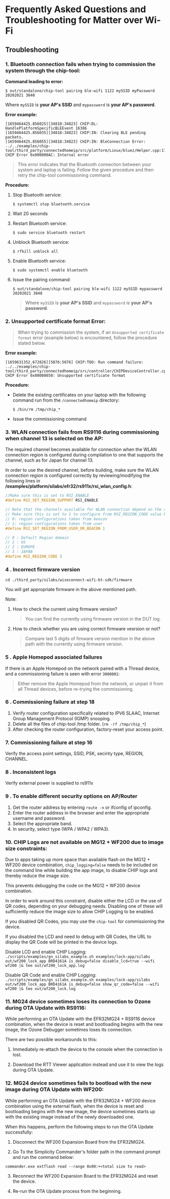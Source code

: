 # Frequently Asked Questions and Troubleshooting for Matter over Wi-Fi

## Troubleshooting

### 1. Bluetooth connection fails when trying to commission the system through the chip-tool:

**Command leading to error:**

`$ out/standalone/chip-tool pairing ble-wifi 1122 mySSID myPassword 20202021 3840`

Where `mySSID` is **your AP's SSID** and `mypassword` is **your AP's password**.

**Error example:**

```shell
[1659464425.856025][34818:34823] CHIP:DL: HandlePlatformSpecificBLEEvent 16386
[1659464425.856035][34818:34823] CHIP:IN: Clearing BLE pending packets.
[1659464425.856055][34818:34823] CHIP:IN: BleConnection Error: ../../examples/chip-tool/third_party/connectedhomeip/src/platform/Linux/bluez/Helper.cpp:1775: CHIP Error 0x000000AC: Internal error
```

> This error indicates that the Bluetooth connection between your system and
> laptop is failing. Follow the given procedure and then retry the chip-tool
> commissioning command.

**Procedure:**

1. Stop Bluetooth service:

    ```shell
    $ systemctl stop bluetooth.service
    ```

2. Wait 20 seconds
3. Restart Bluetooth service:

    ```shell
    $ sudo service bluetooth restart
    ```

4. Unblock Bluetooth service:

    ```shell
    $ rfkill unblock all
    ```

5. Enable Bluetooth service:

    ```shell
    $ sudo systemctl enable bluetooth
    ```

6. Issue the pairing command:

    ```shell
    $ out/standalone/chip-tool pairing ble-wifi 1122 mySSID mypassword 20202021 3840
    ```

    > Where `mySSID` is **your AP's SSID** and `mypassword` is **your AP's
    > password**.

### 2. Unsupported certificate format Error:

> When trying to commission the system, if an `Unsupported certificate format`
> error (example below) is encountered, follow the procedure stated below.

**Error example:**

```shell
[1659631352.672826][5076:5076] CHIP:TOO: Run command failure: ../../examples/chip-tool/third_party/connectedhomeip/src/controller/CHIPDeviceController.cpp:1275: CHIP Error 0x00000050: Unsupported certificate format
```

**Procedure:**

-   Delete the existing certificates on your laptop with the following command
    run from the `/connectedhomeip` directory:

    ```shell
    $ /bin/rm /tmp/chip_*
    ```

-   Issue the commissioning command

### 3. WLAN connection fails from RS9116 during commissioning when channel 13 is selected on the AP:

The required channel becomes available for connection when the WLAN connection region is configured during compilation to one that supports the channel, such as for Japan for channel 13. 

In order to use the desired channel, before building, make sure the WLAN connection region is configured correctly by reviewing/modifying the following lines in 
**/examples/platform/silabs/efr32/rs911x/rsi_wlan_config.h**:
```c
//Make sure this is set to RSI_ENABLE
#define RSI_SET_REGION_SUPPORT RSI_ENABLE

// Note that the channels available for WLAN connection depend on the region selected
// Make sure this is set to 1 to configure from RSI_REGION_CODE value below
// 0: region configurations taken from beacon
// 1: region configurations taken from user
#define RSI_SET_REGION_FROM_USER_OR_BEACON 1

// 0 : Default Region domain
// 1 : US
// 2 : EUROPE
// 3 : JAPAN
#define RSI_REGION_CODE 3
```

### 4 . Incorrect firmware version

```shell
cd ./third_party/silabs/wiseconnect-wifi-bt-sdk/firmware
```

You will get appropriate firmware in the above mentioned path.

Note:

1.  How to check the current using firmware version?

    > You can find the currently using firmware version in the DUT log.

2.  How to check whether you are using correct firmware vesrsion or not?

    > Compare last 5 digits of fimware version mention in the above path with
    > the currently using firmware version.

### 5 . Apple Homepod associated failures

If there is an Apple Homepod on the network paired with a Thread device, and a commissioning failure is seen with error `3000001`:

> Either remove the Apple Homepod from the network, or unpair it from all Thread devices, before re-trying the commissioning.

### 6 . Commissioning failure at step 18

1. Verify router configuration specifically related to IPV6 SLAAC, Internet Group Management Protocol (IGMP) snooping.
2. Delete all the files of chip-tool /tmp folder. (`rm -rf /tmp/chip_*`)
3. After checking the router configuration, factory-reset your access point.

### 7. Commissioning failure at step 16

Verify the access point settings, SSID, PSK, secirity type, REGION, CHANNEL.

### 8 . Inconsistent logs

Verify external power is supplied to rs911x

### 9 . To enable different security options on AP/Router 

1. Get the router address by entering `route -n` or ifconfig of ipconfig.
2. Enter the router address in the browser and enter the appropriate username and password.
3. Select the appropriate band.
4. In security, select type (WPA / WPA2 / WPA3). 

### 10. CHIP Logs are not available on MG12 + WF200 due to image size constraints:

Due to apps taking up more space than available flash on the MG12 + WF200 device combination, `chip_logging=false` needs to be included on the command line while building the app image, 
to disable CHIP logs and thereby reduce the image size.

This prevents debugging the code on the MG12 + WF200 device combination.

In order to work around this constraint, disable either the LCD or the use of QR codes, depending on your debugging needs. Disabling one of these will sufficiently reduce the image size to allow 
CHIP Logging to be enabled. 

If you disabled QR Codes, you may use the `chip-tool` for commissioning the device.

If you disabled the LCD and need to debug with QR Codes, the URL to display the QR Code will be printed in the device logs.

Disable LCD and enable CHIP Logging:
`./scripts/examples/gn_silabs_example.sh examples/lock-app/silabs out/wf200_lock_app BRD4161A is_debug=false disable_lcd=true --wifi wf200 |& tee out/wf200_lock_app.log`

Disable QR Code and enable CHIP Logging:
`./scripts/examples/gn_silabs_example.sh examples/lock-app/silabs out/wf200_lock_app BRD4161A is_debug=false show_qr_code=false --wifi wf200 |& tee out/wf200_lock.log`

### 11. MG24 device sometimes loses its connection to Ozone during OTA Update with RS9116:

While performing an OTA Update with the EFR32MG24 + RS9116 device combination, when the device is reset and bootloading begins with the new image, the Ozone Debugger sometimes loses its connection.

There are two possible workarounds to this:

1. Immediately re-attach the device to the console when the connection is lost.

2. Download the RTT Viewer application instead and use it to view the logs during OTA Update.

### 12. MG24 device sometimes fails to bootload with the new image during OTA Update with WF200:

While performing an OTA Update with the EFR32MG24 + WF200 device combination using the external flash, when the device is reset and bootloading begins with the new image, the device sometimes starts up 
with the existing image instead of the newly downloaded one.

When this happens, perform the following steps to run the OTA Update successfully:

1. Disconnect the WF200 Expansion Board from the EFR32MG24.

2. Go To the Simplicity Commander's folder path in the command prompt and run the command below:
```shell
commander.exe extflash read --range 0x00:+<total size to read>
```

3. Reconnect the WF200 Expansion Board to the EFR32MG24 and reset the device.

4. Re-run the OTA Update process from the beginning.
